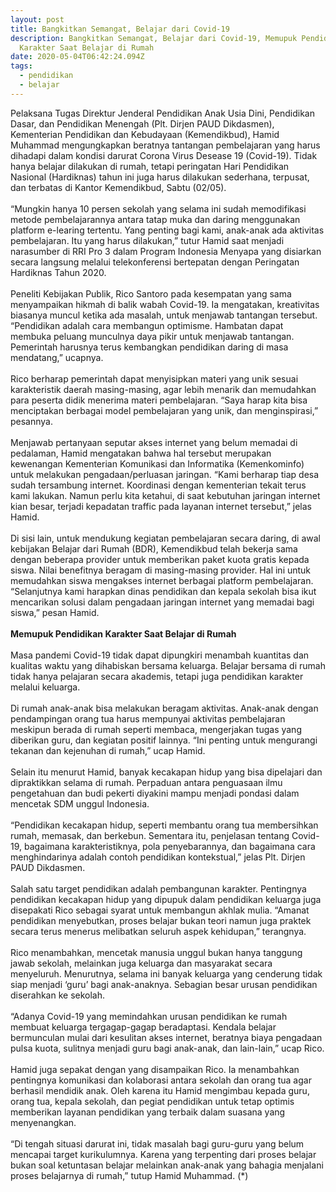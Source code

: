 ```yaml
---
layout: post
title: Bangkitkan Semangat, Belajar dari Covid-19
description: Bangkitkan Semangat, Belajar dari Covid-19, Memupuk Pendidikan
  Karakter Saat Belajar di Rumah
date: 2020-05-04T06:42:24.094Z
tags:
  - pendidikan
  - belajar
---
```

Pelaksana Tugas Direktur Jenderal Pendidikan Anak Usia Dini, Pendidikan Dasar, dan Pendidikan Menengah (Plt. Dirjen PAUD Dikdasmen), Kementerian Pendidikan dan Kebudayaan (Kemendikbud), Hamid Muhammad mengungkapkan beratnya tantangan pembelajaran yang harus dihadapi dalam kondisi darurat Corona Virus Desease 19 (Covid-19). Tidak hanya belajar dilakukan di rumah, tetapi peringatan Hari Pendidikan Nasional (Hardiknas) tahun ini juga harus dilakukan sederhana, terpusat, dan terbatas di Kantor Kemendikbud, Sabtu (02/05).\
\
“Mungkin hanya 10 persen sekolah yang selama ini sudah memodifikasi metode pembelajarannya antara tatap muka dan daring menggunakan platform e-learing tertentu. Yang penting bagi kami, anak-anak ada aktivitas pembelajaran. Itu yang harus dilakukan,” tutur Hamid saat menjadi narasumber di RRI Pro 3 dalam Program Indonesia Menyapa yang disiarkan secara langsung melalui telekonferensi bertepatan dengan Peringatan Hardiknas Tahun 2020.\
\
Peneliti Kebijakan Publik, Rico Santoro pada kesempatan yang sama menyampaikan hikmah di balik wabah Covid-19. Ia mengatakan, kreativitas biasanya muncul ketika ada masalah, untuk menjawab tantangan tersebut. “Pendidikan adalah cara membangun optimisme. Hambatan dapat membuka peluang munculnya daya pikir untuk menjawab tantangan. Pemerintah harusnya terus kembangkan pendidikan daring di masa mendatang,” ucapnya.\
\
Rico berharap pemerintah dapat menyisipkan materi yang unik sesuai karakteristik daerah masing-masing, agar lebih menarik dan memudahkan para peserta didik menerima materi pembelajaran. “Saya harap kita bisa menciptakan berbagai model pembelajaran yang unik, dan menginspirasi,” pesannya.\
\
Menjawab pertanyaan seputar akses internet yang belum memadai di pedalaman, Hamid mengatakan bahwa hal tersebut merupakan kewenangan Kementerian Komunikasi dan Informatika (Kemenkominfo) untuk melakukan pengadaan/perluasan jaringan. “Kami berharap tiap desa sudah tersambung internet. Koordinasi dengan kementerian tekait terus kami lakukan. Namun perlu kita ketahui, di saat kebutuhan jaringan internet kian besar, terjadi kepadatan traffic pada layanan internet tersebut,” jelas Hamid.\
\
Di sisi lain, untuk mendukung kegiatan pembelajaran secara daring, di awal kebijakan Belajar dari Rumah (BDR), Kemendikbud telah bekerja sama dengan beberapa provider untuk memberikan paket kuota gratis kepada siswa. Nilai benefitnya beragam di masing-masing provider. Hal ini untuk memudahkan siswa mengakses internet berbagai platform pembelajaran. “Selanjutnya kami harapkan dinas pendidikan dan kepala sekolah bisa ikut mencarikan solusi dalam pengadaan jaringan internet yang memadai bagi siswa,” pesan Hamid.\
\
**Memupuk Pendidikan Karakter Saat Belajar di Rumah**\
\
Masa pandemi Covid-19 tidak dapat dipungkiri menambah kuantitas dan kualitas waktu yang dihabiskan bersama keluarga. Belajar bersama di rumah tidak hanya pelajaran secara akademis, tetapi juga pendidikan karakter melalui keluarga.\
\
Di rumah anak-anak bisa melakukan beragam aktivitas. Anak-anak dengan pendampingan orang tua harus mempunyai aktivitas pembelajaran meskipun berada di rumah seperti membaca, mengerjakan tugas yang diberikan guru, dan kegiatan positif lainnya. “Ini penting untuk mengurangi tekanan dan kejenuhan di rumah,” ucap Hamid.\
\
Selain itu menurut Hamid, banyak kecakapan hidup yang bisa dipelajari dan dipraktikkan selama di rumah. Perpaduan antara penguasaan ilmu pengetahuan dan budi pekerti diyakini mampu menjadi pondasi dalam mencetak SDM unggul Indonesia.\
\
“Pendidikan kecakapan hidup, seperti membantu orang tua membersihkan rumah, memasak, dan berkebun. Sementara itu, penjelasan tentang Covid-19, bagaimana karakteristiknya, pola penyebarannya, dan bagaimana cara menghindarinya adalah contoh pendidikan kontekstual,” jelas Plt. Dirjen PAUD Dikdasmen.\
\
Salah satu target pendidikan adalah pembangunan karakter. Pentingnya pendidikan kecakapan hidup yang dipupuk dalam pendidikan keluarga juga disepakati Rico sebagai syarat untuk membangun akhlak mulia. “Amanat pendidikan menyebutkan, proses belajar bukan teori namun juga praktek secara terus menerus melibatkan seluruh aspek kehidupan,” terangnya.\
\
Rico menambahkan, mencetak manusia unggul bukan hanya tanggung jawab sekolah, melainkan juga keluarga dan masyarakat secara menyeluruh. Menurutnya, selama ini banyak keluarga yang cenderung tidak siap menjadi ‘guru’ bagi anak-anaknya. Sebagian besar urusan pendidikan diserahkan ke sekolah.\
\
“Adanya Covid-19 yang memindahkan urusan pendidikan ke rumah membuat keluarga tergagap-gagap beradaptasi. Kendala belajar bermunculan mulai dari kesulitan akses internet, beratnya biaya pengadaan pulsa kuota, sulitnya menjadi guru bagi anak-anak, dan lain-lain,” ucap Rico.\
\
Hamid juga sepakat dengan yang disampaikan Rico. Ia menambahkan pentingnya komunikasi dan kolaborasi antara sekolah dan orang tua agar berhasil mendidik anak. Oleh karena itu Hamid mengimbau kepada guru, orang tua, kepala sekolah, dan pegiat pendidikan untuk tetap optimis memberikan layanan pendidikan yang terbaik dalam suasana yang menyenangkan.\
\
“Di tengah situasi darurat ini, tidak masalah bagi guru-guru yang belum mencapai target kurikulumnya. Karena yang terpenting dari proses belajar bukan soal ketuntasan belajar melainkan anak-anak yang bahagia menjalani proses belajarnya di rumah,” tutup Hamid Muhammad. (*)

<!--EndFragment-->